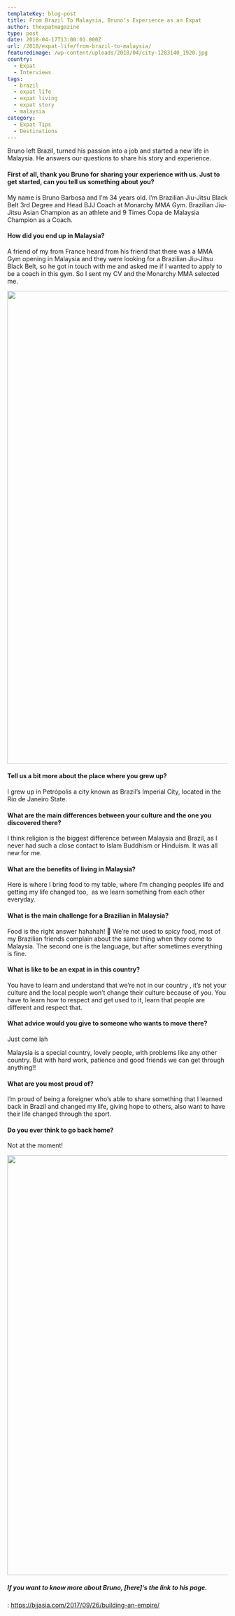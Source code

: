 ```yaml
---
templateKey: blog-post
title: From Brazil To Malaysia, Bruno’s Experience as an Expat
author: thexpatmagazine
type: post
date: 2018-04-17T13:00:01.000Z
url: /2018/expat-life/from-brazil-to-malaysia/
featuredimage: /wp-content/uploads/2018/04/city-1283140_1920.jpg
country:
  - Expat
  - Interviews
tags:
  - brazil
  - expat life
  - expat living
  - expat story
  - malaysia
category:
  - Expat Tips
  - Destinations
---
```


Bruno left Brazil, turned his passion into a job and started a new life in Malaysia. He answers our questions to share his story and experience.

#### First of all, thank you Bruno for sharing your experience with us. Just to get started, can you tell us something about you?

My name is Bruno Barbosa and I’m 34 years old. I’m Brazilian Jiu-Jitsu Black Belt 3rd Degree and Head BJJ Coach at Monarchy MMA Gym. Brazilian Jiu-Jitsu Asian Champion as an athlete and 9 Times Copa de Malaysia Champion as a Coach.

#### How did you end up in Malaysia?

A friend of my from France heard from his friend that there was a MMA Gym opening in Malaysia and they were looking for a Brazilian Jiu-Jitsu Black Belt, so he got in touch with me and asked me if I wanted to apply to be a coach in this gym. So I sent my CV and the Monarchy MMA selected me.

<img  src="/img/uploads/2018/04/29060879_1680921015331702_7968274664843410176_o.jpg" alt="" width="1080" height="1080" srcset="/img/uploads/2018/04/29060879_1680921015331702_7968274664843410176_o.jpg 1080w, /img/uploads/2018/04/29060879_1680921015331702_7968274664843410176_o-150x150.jpg 150w, /img/uploads/2018/04/29060879_1680921015331702_7968274664843410176_o-300x300.jpg 300w, /img/uploads/2018/04/29060879_1680921015331702_7968274664843410176_o-768x768.jpg 768w, /img/uploads/2018/04/29060879_1680921015331702_7968274664843410176_o-1024x1024.jpg 1024w" sizes="(max-width: 1080px) 100vw, 1080px" />

#### Tell us a bit more about the place where you grew up?

<span style="font-style: inherit;">I grew up in Petrópolis a city known as Brazil’s Imperial City, located in the Rio de Janeiro State.</span>

#### What are the main differences between your culture and the one you discovered there?

I think religion is the biggest difference between Malaysia and Brazil, as I never had such a close contact to Islam Buddhism or Hinduism. It was all new for me.

#### What are the benefits of living in Malaysia?

Here is where I bring food to my table, where I’m changing peoples life and getting my life changed too,  as we learn something from each other everyday.

#### What is the main challenge for a Brazilian in Malaysia?

Food is the right answer hahahah! 🙂 We’re not used to spicy food, most of my Brazilian friends complain about the same thing when they come to Malaysia. The second one is the language, but after sometimes everything is fine.

#### What is like to be an expat in in this country?

You have to learn and understand that we&#8217;re not in our country , it’s not your culture and the local people won’t change their culture because of you. You have to learn how to respect and get used to it, learn that people are different and respect that.

#### What advice would you give to someone who wants to move there?

Just come lah

Malaysia is a special country, lovely people, with problems like any other country. But with hard work, patience and good friends we can get through anything!!

#### What are you most proud of?

I’m proud of being a foreigner who’s able to share something that I learned back in Brazil and changed my life, giving hope to others, also want to have their life changed through the sport.

#### Do you ever think to go back home?

Not at the moment!

<img  src="/img/uploads/2018/04/29542345_1681867821903688_5138587160951830205_n.jpg" alt="" width="959" height="959" srcset="/img/uploads/2018/04/29542345_1681867821903688_5138587160951830205_n.jpg 959w, /img/uploads/2018/04/29542345_1681867821903688_5138587160951830205_n-150x150.jpg 150w, /img/uploads/2018/04/29542345_1681867821903688_5138587160951830205_n-300x300.jpg 300w, /img/uploads/2018/04/29542345_1681867821903688_5138587160951830205_n-768x768.jpg 768w" sizes="(max-width: 959px) 100vw, 959px" />

##### If you want to know more about Bruno, [here]&#8216;s the link to his page.

: https://bjjasia.com/2017/09/26/building-an-empire/
